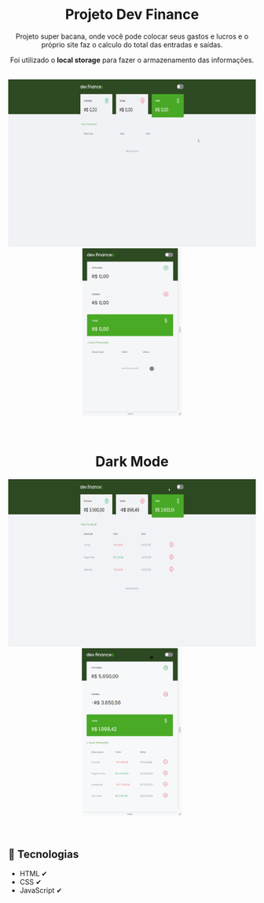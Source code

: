 <h1 align="center">Projeto Dev Finance </h1>

<p align="center">
    Projeto super bacana, onde você pode colocar seus gastos e lucros e o próprio site faz o calculo do total das entradas e saídas.
</p>

<p align="center">
    Foi utilizado o <b>local storage</b> para fazer o armazenamento das informações.
</p>

<br />

<div align="center">
    <img src="./assets/readme_img/site.gif" height="340" width="600" alt="Site-web">
    <img src="./assets/readme_img/mobile1.gif" height="340" alt="Mobile-web">
</div>

<br />
<br />

<h1 align="center">Dark Mode</h1>

<div align="center">
    <img src="./assets/readme_img/site-dark-mode.gif" height="340" width="600" alt="Site-dark-mode">
    <img src="./assets/readme_img/mobile-dark.gif" height="340" alt="Mobile-dark-mode">
</div>

<br />
<br />

## 🚩 Tecnologias

- HTML ✔
- CSS ✔
- JavaScript ✔
